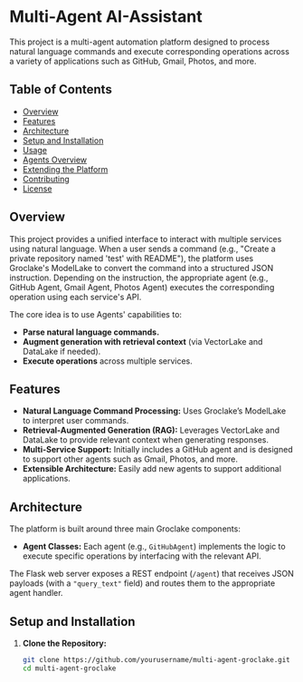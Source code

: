 # Multi-Agent AI-Assistant 

This project is a multi-agent automation platform designed to process natural language commands and execute corresponding operations across a variety of applications such as GitHub, Gmail, Photos, and more.

## Table of Contents

- [Overview](#overview)
- [Features](#features)
- [Architecture](#architecture)
- [Setup and Installation](#setup-and-installation)
- [Usage](#usage)
- [Agents Overview](#agents-overview)
- [Extending the Platform](#extending-the-platform)
- [Contributing](#contributing)
- [License](#license)

## Overview

This project provides a unified interface to interact with multiple services using natural language. When a user sends a command (e.g., "Create a private repository named 'test' with README"), the platform uses Groclake's ModelLake to convert the command into a structured JSON instruction. Depending on the instruction, the appropriate agent (e.g., GitHub Agent, Gmail Agent, Photos Agent) executes the corresponding operation using each service's API.

The core idea is to use Agents' capabilities to:
- **Parse natural language commands.**
- **Augment generation with retrieval context** (via VectorLake and DataLake if needed).
- **Execute operations** across multiple services.

## Features

- **Natural Language Command Processing:** Uses Groclake’s ModelLake to interpret user commands.
- **Retrieval-Augmented Generation (RAG):** Leverages VectorLake and DataLake to provide relevant context when generating responses.
- **Multi-Service Support:** Initially includes a GitHub agent and is designed to support other agents such as Gmail, Photos, and more.
- **Extensible Architecture:** Easily add new agents to support additional applications.

## Architecture

The platform is built around three main Groclake components:

- **Agent Classes:** Each agent (e.g., `GitHubAgent`) implements the logic to execute specific operations by interfacing with the relevant API.

The Flask web server exposes a REST endpoint (`/agent`) that receives JSON payloads (with a `"query_text"` field) and routes them to the appropriate agent handler.

## Setup and Installation

1. **Clone the Repository:**

   ```bash
   git clone https://github.com/yourusername/multi-agent-groclake.git
   cd multi-agent-groclake

